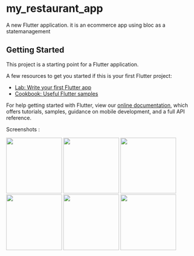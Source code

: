 # my_restaurant_app

A new Flutter application.
it is an ecommerce app using bloc as a statemanagement 
## Getting Started

This project is a starting point for a Flutter application.

A few resources to get you started if this is your first Flutter project:

- [Lab: Write your first Flutter app](https://flutter.dev/docs/get-started/codelab)
- [Cookbook: Useful Flutter samples](https://flutter.dev/docs/cookbook)

For help getting started with Flutter, view our
[online documentation](https://flutter.dev/docs), which offers tutorials,
samples, guidance on mobile development, and a full API reference.

Screenshots :
<p>
  <img src="1.png" width="150",height="200" />
  <img src="2.png" width="150",height="200" />
  <img src="3.png" width="150",height="200" />
  <img src="4.png"  width="150",height="200" />
  <img src="5.png"  width="150",height="200" />
  <img src="6.png"  width="150",height="200" />
</p>
